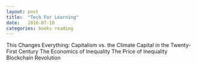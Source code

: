 ```yaml
---
layout: post
title:  "Tech For Learning"
date:   2016-07-10
categories: books reading
---
```

This Changes Everything: Capitalism vs. the Climate
Capital in the Twenty-First Century
The Economics of Inequality
The Price of Inequality
Blockchain Revolution
